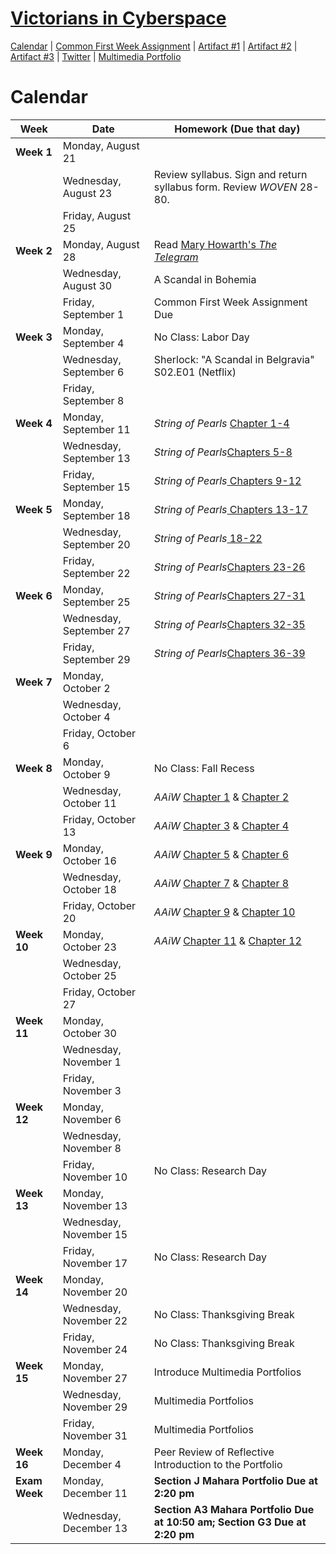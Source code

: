 <h1><a href="https://kholterhoff.github.io/F17_ENG_1102/Course_Description">Victorians in Cyberspace</a></h1>

<a href="https://kholterhoff.github.io/F17_ENG_1102/Victorians_In_Cyberspace">Calendar</a>  |  <a href="https://kholterhoff.github.io/F17_ENG_1102/Common_First_Week_Assignment">Common First Week Assignment</a> | <a href="https://kholterhoff.github.io/F17_ENG_1102/Artifact_1">Artifact #1</a> |  <a href="https://kholterhoff.github.io/F17_ENG_1102/Artifact_2">Artifact #2</a> |  <a href="https://kholterhoff.github.io/F17_ENG_1102/Artifact_3">Artifact #3</a> |  <a href="https://kholterhoff.github.io/F17_ENG_1102/Twitter">Twitter</a> | <a href="https://kholterhoff.github.io/F17_ENG_1102/Multimedia_Portfolio">Multimedia Portfolio</a>

<h1>Calendar</h1>

|Week|Date| Homework (Due that day)|
|----|--------------|----------------------------------------------|
|**Week 1**|Monday, August 21 | |
||Wednesday, August 23 |  Review syllabus. Sign and return syllabus form. Review _WOVEN_ 28-80. |
||Friday, August 25 | |
|**Week 2**|Monday, August 28 | Read <a href="https://books.google.com/books?id=lsohAQAAIAAJ&pg=PA355#v=onepage&q&f=false">Mary Howarth's _The Telegram_</a>|
||Wednesday, August 30 | A Scandal in Bohemia |
||Friday, September 1 | Common First Week Assignment Due |
|**Week 3**|Monday, September 4	 |	No Class: Labor Day|
||Wednesday, September 6 | Sherlock: "A Scandal in Belgravia" S02.E01 (Netflix) |
||Friday, September 8 | |
|**Week 4**|Monday, September 11 | _String of Pearls_ <a href="http://www.salisburysquare.com/TSOP/content/TSOP.1850.UNC.chap.001.xml">Chapter 1-4</a>|
||Wednesday, September 13 | _String of Pearls_<a href="http://www.salisburysquare.com/TSOP/content/TSOP.1850.UNC.chap.005.xml">Chapters 5-8</a>|
||Friday, September 15 | _String of Pearls_<a href="http://www.salisburysquare.com/TSOP/content/TSOP.1850.UNC.chap.009.xml"> Chapters 9-12</a>|
|**Week 5**|Monday, September 18 | _String of Pearls_<a href="http://www.salisburysquare.com/TSOP/content/TSOP.1850.UNC.chap.013.xml"> Chapters 13-17</a>|
||Wednesday, September 20 | _String of Pearls_<a href="http://www.salisburysquare.com/TSOP/content/TSOP.1850.UNC.chap.018.xmlChapters"> 18-22</a>|
||Friday, September 22 |_String of Pearls_<a href="http://www.salisburysquare.com/TSOP/content/TSOP.1850.UNC.chap.023.xml">Chapters 23-26</a>| 
|**Week 6**|Monday, September 25 | _String of Pearls_<a href="http://www.salisburysquare.com/TSOP/content/TSOP.1850.UNC.chap.027.xml">Chapters 27-31</a>|
||Wednesday, September 27 | _String of Pearls_<a href="http://ia801407.us.archive.org/8/items/stringofpearls_0809_librivox/stringofpearls_32_unknown.mp3">Chapters 32-35</a>| 
||Friday, September 29 | _String of Pearls_<a href="http://ia801407.us.archive.org/8/items/stringofpearls_0809_librivox/stringofpearls_36_unknown.mp3">Chapters 36-39</a>|
|**Week 7**|Monday, October 2 | |
||Wednesday, October 4 || 
||Friday, October 6 | |
|**Week 8**|Monday, October 9	| No Class: Fall Recess|
||Wednesday, October 11 | _AAiW_ <a href="https://medium.com/alice-s-adventures-in-wonderland/down-the-rabbit-hole-ee1794d9b469">Chapter 1</a> & <a href="https://medium.com/alice-s-adventures-in-wonderland/the-pool-of-tears-e03f2076c406">Chapter 2</a> |
||Friday, October 13 | _AAiW_ <a href="https://medium.com/alice-s-adventures-in-wonderland/a-caucus-race-and-a-long-tail-7bc3cc92d256">Chapter 3</a> & <a href="https://medium.com/alice-s-adventures-in-wonderland/the-rabbit-sends-in-a-little-bill-fd0caec820e1">Chapter 4</a>|
|**Week 9**|Monday, October 16 | _AAiW_ <a href="https://medium.com/alice-s-adventures-in-wonderland/advice-from-a-caterpillar-88f45e718420">Chapter 5</a> & <a href="https://medium.com/alice-s-adventures-in-wonderland/pig-and-pepper-712a110b2371">Chapter 6</a>|
||Wednesday, October 18 | _AAiW_ <a href="https://medium.com/alice-s-adventures-in-wonderland/a-mad-tea-party-8486f3a303f7">Chapter 7</a> & <a href="https://medium.com/alice-s-adventures-in-wonderland/the-queen-s-croquet-ground-de004f31fa8d">Chapter 8</a> | 
||Friday, October 20 | _AAiW_ <a href="https://medium.com/alice-s-adventures-in-wonderland/the-mock-turtle-s-story-760eafd5ad45">Chapter 9</a> & <a href="https://medium.com/alice-s-adventures-in-wonderland/the-lobster-quadrille-6d129c903040">Chapter 10</a> |
|**Week 10**|Monday, October 23 | _AAiW_ <a href="https://medium.com/alice-s-adventures-in-wonderland/who-stole-the-tarts-d077429f96ce">Chapter 11</a> & <a href="https://medium.com/alice-s-adventures-in-wonderland/alice-s-evidence-bfc80520c524">Chapter 12</a> |
||Wednesday, October 25 || 
||Friday, October 27 | |
|**Week 11**|Monday, October 30 | |
||Wednesday, November 1 | |
||Friday, November 3 | |
|**Week 12**|Monday, November 6 | |
||Wednesday, November 8 || 
||Friday, November 10	 |	No Class: Research Day|
|**Week 13**|Monday, November 13 | |
||Wednesday, November 15 || 
||Friday, November 17 |  No Class: Research Day|
|**Week 14**|Monday, November 20 | |
||Wednesday, November 22 |	No Class: Thanksgiving Break|
||Friday, November 24 |	No Class: Thanksgiving Break|
|**Week 15**|Monday, November 27	 | Introduce Multimedia Portfolios|
||Wednesday, November 29 | Multimedia Portfolios| 
||Friday, November 31 | Multimedia Portfolios|
|**Week 16**|Monday, December 4 | Peer Review of Reflective Introduction to the Portfolio|
|**Exam Week**|Monday, December 11| **Section J Mahara Portfolio Due at 2:20 pm**|
||Wednesday, December 13| **Section A3 Mahara Portfolio Due at 10:50 am; Section G3 Due at 2:20 pm**|
